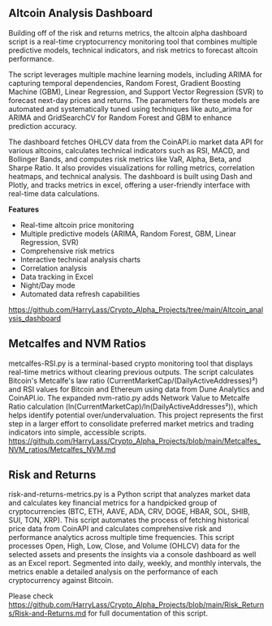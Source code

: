 Altcoin Analysis Dashboard
-
Building off of the risk and returns metrics, the altcoin alpha dashboard script is a real-time cryptocurrency monitoring tool that combines multiple predictive models, technical indicators, and risk metrics to forecast altcoin performance. 

The script leverages multiple machine learning models, including ARIMA for capturing temporal dependencies, Random Forest, Gradient Boosting Machine (GBM), Linear Regression, and Support Vector Regression (SVR) to forecast next-day prices and returns. The parameters for these models are automated and systematically tuned using techniques like auto_arima for ARIMA and GridSearchCV for Random Forest and GBM to enhance prediction accuracy. 

The dashboard fetches OHLCV data from the CoinAPI.io market data API for various altcoins, calculates technical indicators such as RSI, MACD, and Bollinger Bands, and computes risk metrics like VaR, Alpha, Beta, and Sharpe Ratio. It also provides visualizations for rolling metrics, correlation heatmaps, and technical analysis. The dashboard is built using Dash and Plotly, and tracks metrics in excel, offering a user-friendly interface with real-time data calculations.


**Features**
- Real-time altcoin price monitoring
- Multiple predictive models (ARIMA, Random Forest, GBM, Linear Regression, SVR)
- Comprehensive risk metrics
- Interactive technical analysis charts
- Correlation analysis
- Data tracking in Excel 
- Night/Day mode 
- Automated data refresh capabilities

https://github.com/HarryLass/Crypto_Alpha_Projects/tree/main/Altcoin_analysis_dashboard


Metcalfes and NVM Ratios
-

metcalfes-RSI.py is a terminal-based crypto monitoring tool that displays real-time metrics without clearing previous outputs. The script calculates Bitcoin's Metcalfe's law ratio (CurrentMarketCap/(DailyActiveAddresses)²) and RSI values for Bitcoin and Ethereum using data from Dune Analytics and CoinAPI.io. The expanded nvm-ratio.py adds Network Value to Metcalfe Ratio calculation (ln(CurrentMarketCap)/ln(DailyActiveAddresses²)), which helps identify potential over/undervaluation. This project represents the first step in a larger effort to consolidate preferred market metrics and trading indicators into simple, accessible scripts. 
https://github.com/HarryLass/Crypto_Alpha_Projects/blob/main/Metcalfes_NVM_ratios/Metcalfes_NVM.md


Risk and Returns 
-

risk-and-returns-metrics.py is a Python script that analyzes market data and calculates key financial metrics for a handpicked group of cryptocurrencies (​​BTC, ETH, AAVE, ADA, CRV, DOGE, HBAR, SOL, SHIB, SUI, TON, XRP). This script automates the process of fetching historical price data from CoinAPI and calculates comprehensive risk and performance analytics across multiple time frequencies. This script processes Open, High, Low, Close, and Volume (OHLCV) data for the selected assets and presents the insights via a console dashboard as well as an Excel report. Segmented into daily, weekly, and monthly intervals, the metrics enable a detailed analysis on the performance of each cryptocurrency against Bitcoin. 

Please check https://github.com/HarryLass/Crypto_Alpha_Projects/blob/main/Risk_Returns/Risk-and-Returns.md for full documentation of this script. 


